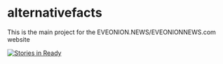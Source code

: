 # alternativefacts

This is the main project for the EVEONION.NEWS/EVEONIONNEWS.com website





































[![Stories in Ready](https://badge.waffle.io/EVEION/alternativefacts.png?label=ready&title=Ready)](http://waffle.io/EVEION/alternativefacts)
